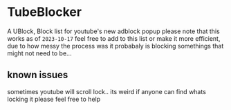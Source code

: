 # TubeBlocker

A UBlock, Block list for youtube's new adblock popup
please note that this works as of `2023-10-17` 
feel free to add to this list or make it more efficient, due to how messy the process was 
it probabaly is blocking somethings that might not need to be...

## known issues

sometimes youtube will scroll lock.. its weird if anyone can find whats locking it please feel free to help


